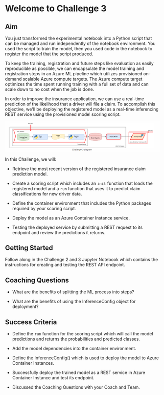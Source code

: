 # Welcome to Challenge 3


## Aim

You just transformed the experimental notebook into a Python script that can be managed and run independently of the notebook environment. You used the script to train the model, then you used code in the notebook to register the model that the script produced. 

To keep the training, registration and future steps like evaluation as easily reproducible as possible, we can encapsulate the model training and registration steps in an Azure ML pipeline which utilizes provisioned on-demand scalable Azure compute targets. The Azure compute target optimizes the time spent running training with a full set of data and can scale down to no cost when the job is done.

In order to improve the insurance application, we can use a real-time prediction of the likelihood that a driver will file a claim. To accomplish this objective, we'll be deploying the registered model as a real-time inferencing REST service using the provisioned model scoring script.

!['Challenge 3 Architecture'](/Challenge23/images/challenge3architecture.PNG)

In this Challenge, we will:

- Retrieve the most recent version of the registered insurance claim prediction model.

- Create a scoring script which includes an `init` function that loads the registered model and a `run` function that uses it to predict claim classifications for new driver data.

- Define the container environment that includes the Python packages required by your scoring script.

- Deploy the model as an Azure Container Instance service.

- Testing the deployed service by submitting a REST request to its endpoint and review the predictions it returns.

## Getting Started

Follow along in the Challenge 2 and 3 Jupyter Notebook which contains the instructions for creating and testing the REST API endpoint.

## Coaching Questions

- What are the benefits of splitting the ML process into steps?

- What are the benefits of using the InferenceConfig object for deployment?

## Success Criteria

- Define the `run` function for the scoring script which will call the model predictions and returns the probabilities and predicted classes.

- Add the model dependencies into the container environment.

- Define the InferenceConfig() which is used to deploy the model to Azure Container Instances.

- Successfully deploy the trained model as a REST service in Azure Container Instance and test its endpoint.

- Discussed the Coaching Questions with your Coach and Team.




